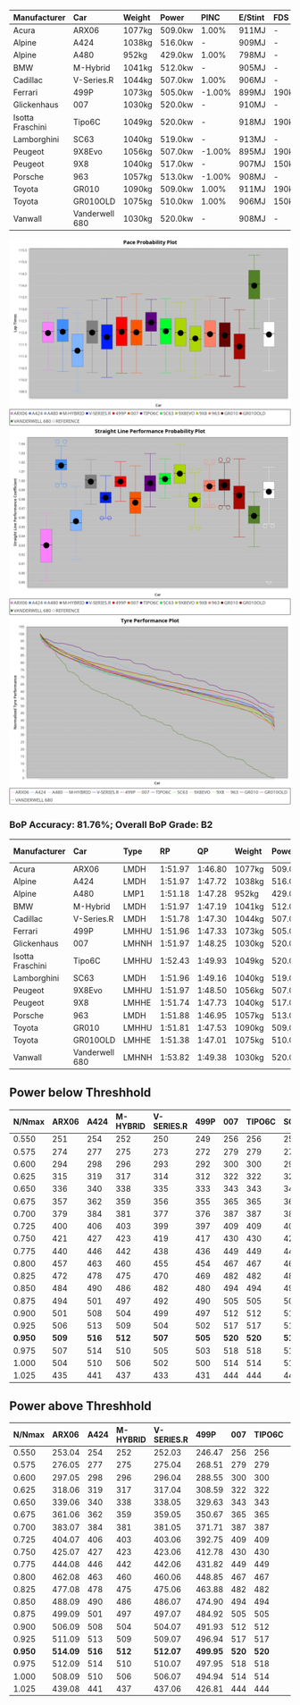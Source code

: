 | Manufacturer     | Car            | Weight | Power   | PINC    | E/Stint | FDS     |
|:-|:-|:-|:-|:-|:-|:-|
| Acura            | ARX06          | 1077kg | 509.0kw | 1.00%   | 911MJ   |    -    |
| Alpine           | A424           | 1038kg | 516.0kw |    -    | 909MJ   |    -    |
| Alpine           | A480           | 952kg  | 429.0kw | 1.00%   | 798MJ   |    -    |
| BMW              | M-Hybrid       | 1041kg | 512.0kw |    -    | 905MJ   |    -    |
| Cadillac         | V-Series.R     | 1044kg | 507.0kw | 1.00%   | 906MJ   |    -    |
| Ferrari          | 499P           | 1073kg | 505.0kw | -1.00%  | 899MJ   | 190kph  |
| Glickenhaus      | 007            | 1030kg | 520.0kw |    -    | 910MJ   |    -    |
| Isotta Fraschini | Tipo6C         | 1049kg | 520.0kw |    -    | 918MJ   | 190kph  |
| Lamborghini      | SC63           | 1040kg | 519.0kw |    -    | 913MJ   |    -    |
| Peugeot          | 9X8Evo         | 1056kg | 507.0kw | -1.00%  | 895MJ   | 190kph  |
| Peugeot          | 9X8            | 1040kg | 517.0kw |    -    | 907MJ   | 150kph  |
| Porsche          | 963            | 1057kg | 513.0kw | -1.00%  | 908MJ   |    -    |
| Toyota           | GR010          | 1090kg | 509.0kw | 1.00%   | 911MJ   | 190kph  |
| Toyota           | GR010OLD       | 1075kg | 510.0kw | 1.00%   | 906MJ   | 150kph  |
| Vanwall          | Vanderwell 680 | 1030kg | 520.0kw |    -    | 908MJ   |    -    |

![PACECHART](./IMG/ACOMETHOD.png)
![STRAIGHTLINEPERFORMANCECHART](./IMG/ACOMETHOD_sp.png)
![TYREPERFORMANCECHART](./IMG/ACOMETHOD_tw.png)

### BoP Accuracy: 81.76%; Overall BoP Grade: B2
| Manufacturer     | Car            | Type  | RP      | QP      | Weight | Power¹  | Threshhold | PINC    | Power²   | E/Stint | AVG Vmax  | FDS     | RDLC | L/Stint | BOP-Grade | Model Accuracy | Model Points | Match%  | SimDiff |
|:-|:-|:-|:-|:-|:-|:-|:-|:-|:-|:-|:-|:-|:-|:-|:-|:-|:-|:-|:-|
| Acura            | ARX06          | LMDH  | 1:51.97 | 1:46.80 | 1077kg | 509.0kw | 210.0kph   | 1.00%   | 514.10kw |  911MJ  | 278.85kph |    -    | 0.99 | 29      | +D1       | 100.00%        | 995          | 69.20%  | #       |
| Alpine           | A424           | LMDH  | 1:51.97 | 1:47.72 | 1038kg | 516.0kw | 210.0kph   |    -    | 516.00kw |  909MJ  | 293.82kph |    -    | 1.02 | 29      | -A2       | 100.00%        | 635          | 90.35%  | #       |
| Alpine           | A480           | LMP1  | 1:51.18 | 1:47.28 |  952kg | 429.0kw | 210.0kph   | 1.00%   | 433.30kw |  798MJ  | 281.91kph |    -    | 0.97 | 27      | -D1       | 98.32%         | 818          | 66.69%  | ±0.85s  |
| BMW              | M-Hybrid       | LMDH  | 1:51.97 | 1:47.19 | 1041kg | 512.0kw | 210.0kph   |    -    | 512.00kw |  905MJ  | 290.70kph |    -    | 1.02 | 29      | ~A1       | 100.00%        | 1696         | 98.31%  | #       |
| Cadillac         | V-Series.R     | LMDH  | 1:51.78 | 1:47.30 | 1044kg | 507.0kw | 210.0kph   | 1.00%   | 512.10kw |  906MJ  | 287.50kph |    -    | 1.02 | 29      | ~A1       | 98.34%         | 1841         | 95.48%  | ±2.25s  |
| Ferrari          | 499P           | LMHHU | 1:51.96 | 1:47.33 | 1073kg | 505.0kw | 210.0kph   | -1.00%  | 500.00kw |  899MJ  | 288.03kph | 190kph  | 1.01 | 29      | ~A1       | 100.00%        | 1773         | 100.00% | ±2.17s  |
| Glickenhaus      | 007            | LMHNH | 1:51.97 | 1:48.25 | 1030kg | 520.0kw | 210.0kph   |    -    | 520.00kw |  910MJ  | 288.78kph |    -    | 0.96 | 29      | ~A1       | 98.48%         | 1488         | 100.00% | ±0.85s  |
| Isotta Fraschini | Tipo6C         | LMHHU | 1:52.43 | 1:49.93 | 1049kg | 520.0kw | 210.0kph   |    -    | 520.00kw |  918MJ  | 291.01kph | 190kph  | 1.05 | 29      | +Ω1       | 100.00%        | 66           | 36.49%  | #       |
| Lamborghini      | SC63           | LMDH  | 1:51.96 | 1:49.16 | 1040kg | 519.0kw | 210.0kph   |    -    | 519.00kw |  913MJ  | 291.96kph |    -    | 1.04 | 29      | ~A1       | 100.00%        | 504          | 99.86%  | #       |
| Peugeot          | 9X8Evo         | LMHHU | 1:51.97 | 1:48.50 | 1056kg | 507.0kw | 210.0kph   | -1.00%  | 501.90kw |  895MJ  | 290.36kph | 190kph  | 1.00 | 29      | +C1       | 100.00%        | 249          | 76.52%  | #       |
| Peugeot          | 9X8            | LMHHE | 1:51.74 | 1:47.73 | 1040kg | 517.0kw | 210.0kph   |    -    | 517.00kw |  907MJ  | 288.14kph | 150kph  | 1.02 | 29      | -A2       | 100.00%        | 1199         | 93.54%  | ±1.72s  |
| Porsche          | 963            | LMDH  | 1:51.88 | 1:46.95 | 1057kg | 513.0kw | 210.0kph   | -1.00%  | 507.90kw |  908MJ  | 288.88kph |    -    | 1.00 | 29      | ~A1       | 99.96%         | 4880         | 99.79%  | ±1.65s  |
| Toyota           | GR010          | LMHHU | 1:51.81 | 1:47.53 | 1090kg | 509.0kw | 210.0kph   | 1.00%   | 514.10kw |  911MJ  | 287.63kph | 190kph  | 0.99 | 29      | ~A1       | 99.96%         | 2429         | 96.55%  | ±1.65s  |
| Toyota           | GR010OLD       | LMHHE | 1:51.38 | 1:47.01 | 1075kg | 510.0kw | 210.0kph   | 1.00%   | 515.10kw |  906MJ  | 287.02kph | 150kph  | 1.01 | 29      | -C2       | 100.00%        | 1183         | 74.17%  | #       |
| Vanwall          | Vanderwell 680 | LMHNH | 1:53.82 | 1:49.38 | 1030kg | 520.0kw | 210.0kph   |    -    | 520.00kw |  908MJ  | 286.64kph |    -    | 1.01 | 29      | +Ω1       | 98.84%         | 170          | 29.47%  | ±1.87s  |

## Power below Threshhold
| N/Nmax    | ARX06   | A424    | M-HYBRID | V-SERIES.R | 499P    | 007     | TIPO6C  | SC63    | 9X8EVO  | 9X8     | 963     | GR010   | GR010OLD | VANDERWELL 680 | ​     | RPM      | A480       |
|:-|:-|:-|:-|:-|:-|:-|:-|:-|:-|:-|:-|:-|:-|:-|:-|:-|:-|
|  0.550    |  251    |  254    |  252     |  250       |  249    |  256    |  256    |  256    |  250    |  255    |  253    |  251    |  251     |  256           |  ​    |   --     |  0.00      |
|  0.575    |  274    |  277    |  275     |  273       |  272    |  279    |  279    |  279    |  273    |  278    |  276    |  274    |  274     |  279           |  ​    |   --     |  0.00      |
|  0.600    |  294    |  298    |  296     |  293       |  292    |  300    |  300    |  299    |  293    |  298    |  296    |  294    |  295     |  300           |  ​    |   --     |  0.00      |
|  0.625    |  315    |  319    |  317     |  314       |  312    |  322    |  322    |  321    |  314    |  320    |  317    |  315    |  316     |  322           |  ​    |   --     |  0.00      |
|  0.650    |  336    |  340    |  338     |  335       |  333    |  343    |  343    |  342    |  335    |  341    |  338    |  336    |  337     |  343           |  ​    |   --     |  0.00      |
|  0.675    |  357    |  362    |  359     |  356       |  355    |  365    |  365    |  364    |  356    |  363    |  360    |  357    |  358     |  365           |  ​    |   --     |  0.00      |
|  0.700    |  379    |  384    |  381     |  377       |  376    |  387    |  387    |  386    |  377    |  385    |  382    |  379    |  380     |  387           |  ​    |   --     |  0.00      |
|  0.725    |  400    |  406    |  403     |  399       |  397    |  409    |  409    |  408    |  399    |  407    |  403    |  400    |  401     |  409           |  ​    |   --     |  0.00      |
|  0.750    |  421    |  427    |  423     |  419       |  417    |  430    |  430    |  429    |  419    |  427    |  424    |  421    |  422     |  430           |  ​    |   --     |  0.00      |
|  0.775    |  440    |  446    |  442     |  438       |  436    |  449    |  449    |  448    |  438    |  446    |  443    |  440    |  441     |  449           |  ​    |  5000    |  253.36    |
|  0.800    |  457    |  463    |  460     |  455       |  454    |  467    |  467    |  466    |  455    |  464    |  461    |  457    |  458     |  467           |  ​    |  5500    |  299.43    |
|  0.825    |  472    |  478    |  475     |  470       |  469    |  482    |  482    |  481    |  470    |  479    |  476    |  472    |  473     |  482           |  ​    |  6000    |  334.48    |
|  0.850    |  484    |  490    |  486     |  482       |  480    |  494    |  494    |  493    |  482    |  491    |  487    |  484    |  485     |  494           |  ​    |  6500    |  377.54    |
|  0.875    |  494    |  501    |  497     |  492       |  490    |  505    |  505    |  504    |  492    |  502    |  498    |  494    |  495     |  505           |  ​    |  7000    |  421.60    |
|  0.900    |  501    |  508    |  504     |  499       |  497    |  512    |  512    |  511    |  499    |  509    |  505    |  501    |  502     |  512           |  ​    |  7500    |  431.62    |
|  0.925    |  506    |  513    |  509     |  504       |  502    |  517    |  517    |  516    |  504    |  514    |  510    |  506    |  507     |  517           |  ​    |  8000    |  428.61    |
| **0.950** | **509** | **516** | **512**  | **507**    | **505** | **520** | **520** | **519** | **507** | **517** | **513** | **509** | **510**  | **520**        | **​** | **8500** | **431.62** |
|  0.975    |  507    |  514    |  510     |  505       |  503    |  518    |  518    |  517    |  505    |  515    |  511    |  507    |  508     |  518           |  ​    |  9000    |  215.31    |
|  1.000    |  504    |  510    |  506     |  502       |  500    |  514    |  514    |  513    |  502    |  511    |  507    |  504    |  505     |  514           |  ​    |   --     |  0.00      |
|  1.025    |  435    |  441    |  437     |  433       |  431    |  444    |  444    |  443    |  433    |  441    |  438    |  435    |  436     |  444           |  ​    |   --     |  0.00      |

## Power above Threshhold
| N/Nmax    | ARX06      | A424    | M-HYBRID | V-SERIES.R | 499P       | 007     | TIPO6C  | SC63    | 9X8EVO     | 9X8     | 963        | GR010      | GR010OLD   | VANDERWELL 680 | ​     | RPM      | A480       |
|:-|:-|:-|:-|:-|:-|:-|:-|:-|:-|:-|:-|:-|:-|:-|:-|:-|:-|
|  0.550    |  253.04    |  254    |  252     |  252.03    |  246.47    |  256    |  256    |  256    |  247.46    |  255    |  250.43    |  253.04    |  254.05    |  256           |  ​    |   --     |  0.00      |
|  0.575    |  276.05    |  277    |  275     |  275.04    |  268.51    |  279    |  279    |  279    |  270.50    |  278    |  273.47    |  276.05    |  277.05    |  279           |  ​    |   --     |  0.00      |
|  0.600    |  297.05    |  298    |  296     |  296.04    |  288.55    |  300    |  300    |  299    |  290.54    |  298    |  293.50    |  297.05    |  297.06    |  300           |  ​    |   --     |  0.00      |
|  0.625    |  318.06    |  319    |  317     |  317.04    |  308.59    |  322    |  322    |  321    |  310.58    |  320    |  314.54    |  318.06    |  319.06    |  322           |  ​    |   --     |  0.00      |
|  0.650    |  339.06    |  340    |  338     |  338.05    |  329.63    |  343    |  343    |  342    |  331.61    |  341    |  335.57    |  339.06    |  340.07    |  343           |  ​    |   --     |  0.00      |
|  0.675    |  361.06    |  362    |  359     |  359.05    |  350.67    |  365    |  365    |  364    |  352.65    |  363    |  356.61    |  361.06    |  362.07    |  365           |  ​    |   --     |  0.00      |
|  0.700    |  383.07    |  384    |  381     |  381.05    |  371.71    |  387    |  387    |  386    |  373.69    |  385    |  377.65    |  383.07    |  383.07    |  387           |  ​    |   --     |  0.00      |
|  0.725    |  404.07    |  406    |  403     |  403.06    |  392.75    |  409    |  409    |  408    |  394.73    |  407    |  399.68    |  404.07    |  405.08    |  409           |  ​    |   --     |  0.00      |
|  0.750    |  425.07    |  427    |  423     |  423.06    |  412.78    |  430    |  430    |  429    |  414.77    |  427    |  419.72    |  425.07    |  426.08    |  430           |  ​    |   --     |  0.00      |
|  0.775    |  444.08    |  446    |  442     |  442.06    |  431.82    |  449    |  449    |  448    |  433.80    |  446    |  438.75    |  444.08    |  445.09    |  449           |  ​    |  5000    |  253.36    |
|  0.800    |  462.08    |  463    |  460     |  460.06    |  448.85    |  467    |  467    |  466    |  450.84    |  464    |  455.78    |  462.08    |  463.09    |  467           |  ​    |  5500    |  299.43    |
|  0.825    |  477.08    |  478    |  475     |  475.06    |  463.88    |  482    |  482    |  481    |  465.86    |  479    |  470.81    |  477.08    |  478.09    |  482           |  ​    |  6000    |  334.48    |
|  0.850    |  488.09    |  490    |  486     |  486.07    |  474.90    |  494    |  494    |  493    |  476.88    |  491    |  482.83    |  488.09    |  489.09    |  494           |  ​    |  6500    |  377.54    |
|  0.875    |  499.09    |  501    |  497     |  497.07    |  484.92    |  505    |  505    |  504    |  486.90    |  502    |  492.84    |  499.09    |  500.10    |  505           |  ​    |  7000    |  421.60    |
|  0.900    |  506.09    |  508    |  504     |  504.07    |  491.93    |  512    |  512    |  511    |  493.92    |  509    |  499.86    |  506.09    |  507.10    |  512           |  ​    |  7500    |  431.62    |
|  0.925    |  511.09    |  513    |  509     |  509.07    |  496.94    |  517    |  517    |  516    |  498.92    |  514    |  504.86    |  511.09    |  512.10    |  517           |  ​    |  8000    |  428.61    |
| **0.950** | **514.09** | **516** | **512**  | **512.07** | **499.95** | **520** | **520** | **519** | **501.93** | **517** | **507.87** | **514.09** | **515.10** | **520**        | **​** | **8500** | **431.62** |
|  0.975    |  512.09    |  514    |  510     |  510.07    |  497.95    |  518    |  518    |  517    |  499.93    |  515    |  505.87    |  512.09    |  513.10    |  518           |  ​    |  9000    |  215.31    |
|  1.000    |  508.09    |  510    |  506     |  506.07    |  494.94    |  514    |  514    |  513    |  496.92    |  511    |  502.86    |  508.09    |  509.10    |  514           |  ​    |   --     |  0.00      |
|  1.025    |  439.08    |  441    |  437     |  437.06    |  426.81    |  444    |  444    |  443    |  428.79    |  441    |  433.74    |  439.08    |  440.09    |  444           |  ​    |   --     |  0.00      |
